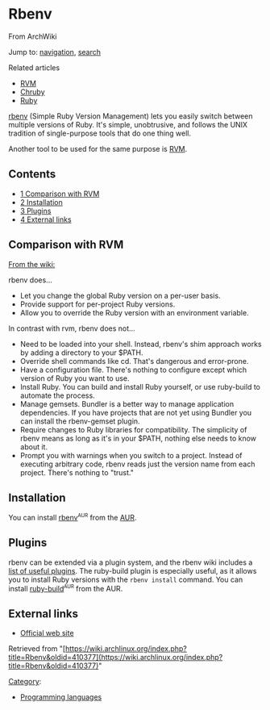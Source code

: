 # Rbenv

From ArchWiki

Jump to: [navigation](#column-one), [search](#searchInput)

Related articles

*   [RVM](/index.php/RVM "RVM")
*   [Chruby](/index.php/Chruby "Chruby")
*   [Ruby](/index.php/Ruby "Ruby")

[rbenv](https://github.com/sstephenson/rbenv) (Simple Ruby Version Management) lets you easily switch between multiple versions of Ruby. It's simple, unobtrusive, and follows the UNIX tradition of single-purpose tools that do one thing well.

Another tool to be used for the same purpose is [RVM](/index.php/RVM "RVM").

## Contents

*   [1 Comparison with RVM](#Comparison_with_RVM)
*   [2 Installation](#Installation)
*   [3 Plugins](#Plugins)
*   [4 External links](#External_links)

## Comparison with RVM

[From the wiki:](https://github.com/sstephenson/rbenv/wiki/Why-rbenv%3F)

rbenv does...

*   Let you change the global Ruby version on a per-user basis.
*   Provide support for per-project Ruby versions.
*   Allow you to override the Ruby version with an environment variable.

In contrast with rvm, rbenv does not...

*   Need to be loaded into your shell. Instead, rbenv's shim approach works by adding a directory to your $PATH.
*   Override shell commands like cd. That's dangerous and error-prone.
*   Have a configuration file. There's nothing to configure except which version of Ruby you want to use.
*   Install Ruby. You can build and install Ruby yourself, or use ruby-build to automate the process.
*   Manage gemsets. Bundler is a better way to manage application dependencies. If you have projects that are not yet using Bundler you can install the rbenv-gemset plugin.
*   Require changes to Ruby libraries for compatibility. The simplicity of rbenv means as long as it's in your $PATH, nothing else needs to know about it.
*   Prompt you with warnings when you switch to a project. Instead of executing arbitrary code, rbenv reads just the version name from each project. There's nothing to "trust."

## Installation

You can install [rbenv](https://aur.archlinux.org/packages/rbenv/)<sup><small>AUR</small></sup> from the [AUR](/index.php/AUR "AUR").

## Plugins

rbenv can be extended via a plugin system, and the rbenv wiki includes a [list of useful plugins](https://github.com/sstephenson/rbenv/wiki/Plugins). The ruby-build plugin is especially useful, as it allows you to install Ruby versions with the `rbenv install` command. You can install [ruby-build](https://aur.archlinux.org/packages/ruby-build/)<sup><small>AUR</small></sup> from the AUR.

## External links

*   [Official web site](http://rbenv.org/)

Retrieved from "[https://wiki.archlinux.org/index.php?title=Rbenv&oldid=410377](https://wiki.archlinux.org/index.php?title=Rbenv&oldid=410377)"

[Category](/index.php/Special:Categories "Special:Categories"):

*   [Programming languages](/index.php/Category:Programming_languages "Category:Programming languages")